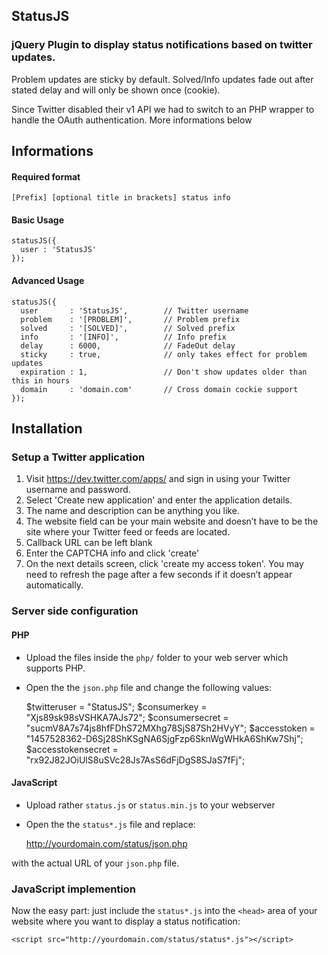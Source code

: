 ## StatusJS

### jQuery Plugin to display status notifications based on twitter updates. 

Problem updates are sticky by default. Solved/Info updates fade out after stated delay and will only be shown once (cookie).

Since Twitter disabled their v1 API we had to switch to an PHP wrapper to handle the OAuth authentication. More informations below

## Informations

#### Required format

    [Prefix] [optional title in brackets] status info

#### Basic Usage

    statusJS({
      user : 'StatusJS'
    });

#### Advanced Usage

    statusJS({
      user       : 'StatusJS',        // Twitter username
      problem    : '[PROBLEM]',       // Problem prefix
      solved     : '[SOLVED]',        // Solved prefix
      info       : '[INFO]',          // Info prefix
      delay      : 6000,              // FadeOut delay
      sticky     : true,              // only takes effect for problem updates
      expiration : 1,                 // Don't show updates older than this in hours
      domain     : 'domain.com'       // Cross domain cockie support
    });

## Installation


### Setup a Twitter application

1. Visit https://dev.twitter.com/apps/ and sign in using your Twitter username and password.  
1. Select 'Create new application' and enter the application details.  
  1. The name and description can be anything you like.  
  1. The website field can be your main website and doesn’t have to be the site where your Twitter feed or feeds are located.  
  1. Callback URL can be left blank
1. Enter the CAPTCHA info and click 'create'
1. On the next details screen, click 'create my access token'. You may need to refresh the page after a few seconds if it doesn’t appear automatically.

### Server side configuration

#### PHP

* Upload the files inside the `php/` folder to your web server which supports PHP.
* Open the the `json.php` file and change the following values:  
  
    $twitteruser = "StatusJS";
    $consumerkey = "Xjs89sk98sVSHKA7AJs72";
    $consumersecret = "sucmV8A7s74js8hfFDhS72MXhg78SjS87Sh2HVyY";
    $accesstoken = "1457528362-D6Sj28ShKSgNA6SjgFzp6SknWgWHkA6ShKw7Shj";
    $accesstokensecret = "rx92J82JOiUlS8uSVc28Js7AsS6dFjDgS8SJaS7fFj";

#### JavaScript

* Upload rather `status.js` or `status.min.js` to your webserver
* Open the the `status*.js` file and replace:  
  
    http://yourdomain.com/status/json.php

with the actual URL of your `json.php` file.

### JavaScript implemention

Now the easy part: just include the `status*.js` into the `<head>` area of your website where you want to display a status notification:

    <script src="http://yourdomain.com/status/status*.js"></script>